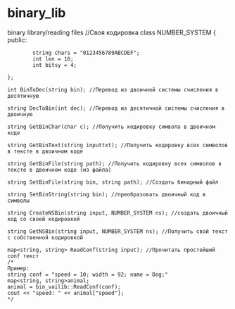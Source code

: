 # binary_lib
binary library/reading files
	//Своя кодировка
	class NUMBER_SYSTEM
	{
		public:

			string chars = "0123456789ABCDEF";
			int len = 16;
			int bitsy = 4;

	};

	int BinToDec(string bin); //Перевод из двоичной системы счисления в десятичную

	string DecToBin(int dec); //Перевод из десятичной системы счисления в двоичную

	string GetBinChar(char c); //Получить кодировку символа в двоичном коде

	string GetBinText(string inputtxt); //Получить кодировку всех символов в тексте в двоичном коде

	string GetBinFile(string path); //Получить кодировку всех символов в тексте в двоичном коде (из файла)

	string SetBinFile(string bin, string path); //Создать бинарный файл

	string SetBinString(string bin); //преобразовать двоичный код в символы

	string CreateNSBin(string input, NUMBER_SYSTEM ns); //создать двоичный код со своей кодировкой

	string GetNSBin(string input, NUMBER_SYSTEM ns); //Получить свой текст с собственной кодировкой
	
	map<string, string> ReadConf(string input); //Прочитать простейший conf текст
	/*
	Пример:
	string conf = "speed = 10; width = 92; name = Dog;"
	map<string, string>animal;
	animal = bin_vailib::ReadConf(conf);
	cout << "speed: " << animal["speed"];
	*/
